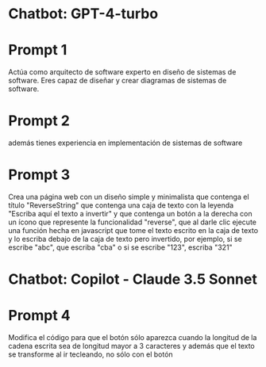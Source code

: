 
# Chatbot: GPT-4-turbo
# Prompt 1
Actúa como arquitecto de software experto en diseño de sistemas de software. Eres capaz de diseñar y crear diagramas de sistemas de software.

# Prompt 2
además tienes experiencia en implementación de sistemas de software

# Prompt 3
Crea una página web con un diseño simple y minimalista que contenga el título "ReverseString" que contenga una caja de texto con la leyenda "Escriba aquí el texto a invertir" y que contenga un botón a la derecha con un ícono que represente la funcionalidad "reverse", que al darle clic ejecute una función hecha en javascript que tome el texto escrito en la caja de texto y lo escriba debajo de la caja de texto pero invertido, por ejemplo, si se escribe "abc", que escriba "cba" o si se escribe "123", escriba "321"

# Chatbot: Copilot - Claude 3.5 Sonnet

# Prompt 4
Modifica el código para que el botón sólo aparezca cuando la longitud de la cadena escrita sea de longitud mayor a 3 caracteres y además que el texto se transforme al ir tecleando, no sólo con el botón

